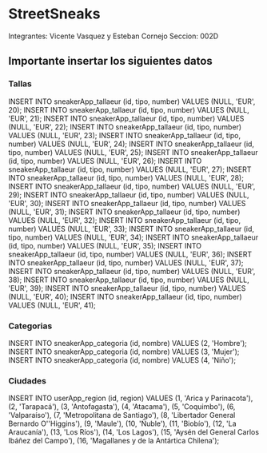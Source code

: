 # StreetSneaks
Integrantes: Vicente Vasquez y Esteban Cornejo
Seccion: 002D


## Importante insertar los siguientes datos


### Tallas

INSERT INTO sneakerApp_tallaeur (id, tipo, number) VALUES (NULL, 'EUR', 20);
INSERT INTO sneakerApp_tallaeur (id, tipo, number) VALUES (NULL, 'EUR', 21);
INSERT INTO sneakerApp_tallaeur (id, tipo, number) VALUES (NULL, 'EUR', 22);
INSERT INTO sneakerApp_tallaeur (id, tipo, number) VALUES (NULL, 'EUR', 23);
INSERT INTO sneakerApp_tallaeur (id, tipo, number) VALUES (NULL, 'EUR', 24);
INSERT INTO sneakerApp_tallaeur (id, tipo, number) VALUES (NULL, 'EUR', 25);
INSERT INTO sneakerApp_tallaeur (id, tipo, number) VALUES (NULL, 'EUR', 26);
INSERT INTO sneakerApp_tallaeur (id, tipo, number) VALUES (NULL, 'EUR', 27);
INSERT INTO sneakerApp_tallaeur (id, tipo, number) VALUES (NULL, 'EUR', 28);
INSERT INTO sneakerApp_tallaeur (id, tipo, number) VALUES (NULL, 'EUR', 29);
INSERT INTO sneakerApp_tallaeur (id, tipo, number) VALUES (NULL, 'EUR', 30);
INSERT INTO sneakerApp_tallaeur (id, tipo, number) VALUES (NULL, 'EUR', 31);
INSERT INTO sneakerApp_tallaeur (id, tipo, number) VALUES (NULL, 'EUR', 32);
INSERT INTO sneakerApp_tallaeur (id, tipo, number) VALUES (NULL, 'EUR', 33);
INSERT INTO sneakerApp_tallaeur (id, tipo, number) VALUES (NULL, 'EUR', 34);
INSERT INTO sneakerApp_tallaeur (id, tipo, number) VALUES (NULL, 'EUR', 35);
INSERT INTO sneakerApp_tallaeur (id, tipo, number) VALUES (NULL, 'EUR', 36);
INSERT INTO sneakerApp_tallaeur (id, tipo, number) VALUES (NULL, 'EUR', 37);
INSERT INTO sneakerApp_tallaeur (id, tipo, number) VALUES (NULL, 'EUR', 38);
INSERT INTO sneakerApp_tallaeur (id, tipo, number) VALUES (NULL, 'EUR', 39);
INSERT INTO sneakerApp_tallaeur (id, tipo, number) VALUES (NULL, 'EUR', 40);
INSERT INTO sneakerApp_tallaeur (id, tipo, number) VALUES (NULL, 'EUR', 41);


### Categorias

INSERT INTO sneakerApp_categoria (id, nombre) VALUES (2, 'Hombre');
INSERT INTO sneakerApp_categoria (id, nombre) VALUES (3, 'Mujer');
INSERT INTO sneakerApp_categoria (id, nombre) VALUES (4, 'Niño');


### Ciudades

INSERT INTO userApp_region (id, region) VALUES (1, 'Arica y Parinacota'), (2, 'Tarapacá'), (3, 'Antofagasta'), (4, 'Atacama'), (5, 'Coquimbo'), (6, 'Valparaíso'), (7, 'Metropolitana de Santiago'), (8, 'Libertador General Bernardo O''Higgins'), (9, 'Maule'), (10, 'Ñuble'), (11, 'Biobío'), (12, 'La Araucanía'), (13, 'Los Ríos'), (14, 'Los Lagos'), (15, 'Aysén del General Carlos Ibáñez del Campo'), (16, 'Magallanes y de la Antártica Chilena');